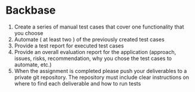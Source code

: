 # Backbase
1. Create a series of manual test cases that cover one functionality that you choose
2. Automate ( at least two ) of the previously created test cases
3. Provide a test report for executed test cases
4. Provide an overall evaluation report for the application (approach, issues, risks, recommendation, why you chose the test cases to automate, etc.)
5. When the assignment is completed please push your deliverables to a private git repository. The repository must include clear instructions on where to find each deliverable and how to run tests
